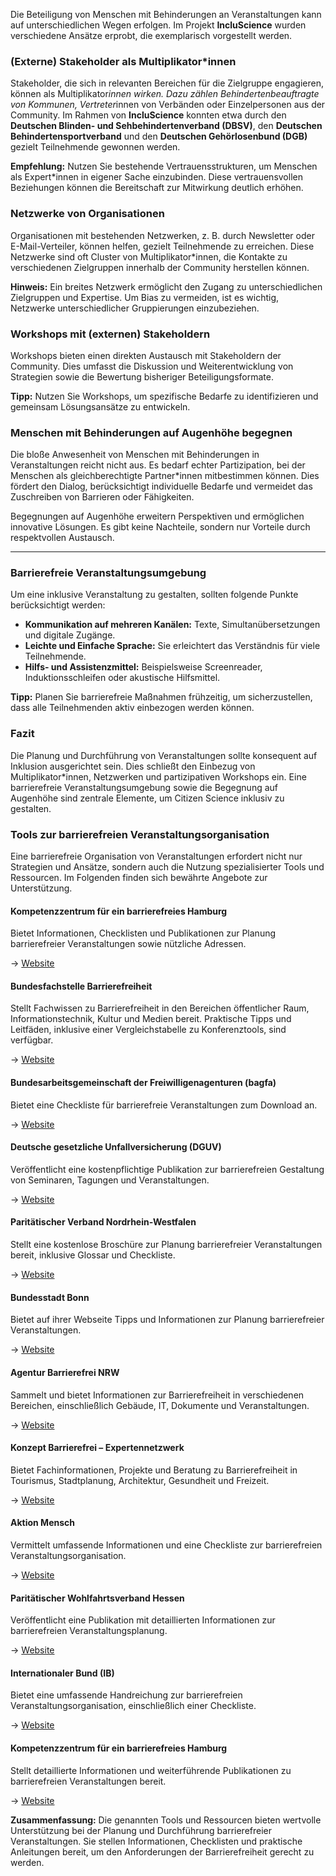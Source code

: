 Die Beteiligung von Menschen mit Behinderungen an Veranstaltungen kann auf unterschiedlichen Wegen erfolgen. Im Projekt **IncluScience** wurden verschiedene Ansätze erprobt, die exemplarisch vorgestellt werden.

### (Externe) Stakeholder als Multiplikator\*innen

Stakeholder, die sich in relevanten Bereichen für die Zielgruppe engagieren, können als Multiplikator*innen wirken. Dazu zählen Behindertenbeauftragte von Kommunen, Vertreter*innen von Verbänden oder Einzelpersonen aus der Community. Im Rahmen von **IncluScience** konnten etwa durch den **Deutschen Blinden- und Sehbehindertenverband (DBSV)**, den **Deutschen Behindertensportverband** und den **Deutschen Gehörlosenbund (DGB)** gezielt Teilnehmende gewonnen werden.

**Empfehlung:** Nutzen Sie bestehende Vertrauensstrukturen, um Menschen als Expert\*innen in eigener Sache einzubinden. Diese vertrauensvollen Beziehungen können die Bereitschaft zur Mitwirkung deutlich erhöhen.

### Netzwerke von Organisationen

Organisationen mit bestehenden Netzwerken, z. B. durch Newsletter oder E-Mail-Verteiler, können helfen, gezielt Teilnehmende zu erreichen. Diese Netzwerke sind oft Cluster von Multiplikator\*innen, die Kontakte zu verschiedenen Zielgruppen innerhalb der Community herstellen können.

**Hinweis:** Ein breites Netzwerk ermöglicht den Zugang zu unterschiedlichen Zielgruppen und Expertise. Um Bias zu vermeiden, ist es wichtig, Netzwerke unterschiedlicher Gruppierungen einzubeziehen.

### Workshops mit (externen) Stakeholdern

Workshops bieten einen direkten Austausch mit Stakeholdern der Community. Dies umfasst die Diskussion und Weiterentwicklung von Strategien sowie die Bewertung bisheriger Beteiligungsformate.

**Tipp:** Nutzen Sie Workshops, um spezifische Bedarfe zu identifizieren und gemeinsam Lösungsansätze zu entwickeln.

### Menschen mit Behinderungen auf Augenhöhe begegnen

Die bloße Anwesenheit von Menschen mit Behinderungen in Veranstaltungen reicht nicht aus. Es bedarf echter Partizipation, bei der Menschen als gleichberechtigte Partner\*innen mitbestimmen können. Dies fördert den Dialog, berücksichtigt individuelle Bedarfe und vermeidet das Zuschreiben von Barrieren oder Fähigkeiten.

Begegnungen auf Augenhöhe erweitern Perspektiven und ermöglichen innovative Lösungen. Es gibt keine Nachteile, sondern nur Vorteile durch respektvollen Austausch.

---

### Barrierefreie Veranstaltungsumgebung

Um eine inklusive Veranstaltung zu gestalten, sollten folgende Punkte berücksichtigt werden:

* **Kommunikation auf mehreren Kanälen:** Texte, Simultanübersetzungen und digitale Zugänge.  
* **Leichte und Einfache Sprache:** Sie erleichtert das Verständnis für viele Teilnehmende.  
* **Hilfs- und Assistenzmittel:** Beispielsweise Screenreader, Induktionsschleifen oder akustische Hilfsmittel.

**Tipp:** Planen Sie barrierefreie Maßnahmen frühzeitig, um sicherzustellen, dass alle Teilnehmenden aktiv einbezogen werden können.

### Fazit

Die Planung und Durchführung von Veranstaltungen sollte konsequent auf Inklusion ausgerichtet sein. Dies schließt den Einbezug von Multiplikator\*innen, Netzwerken und partizipativen Workshops ein. Eine barrierefreie Veranstaltungsumgebung sowie die Begegnung auf Augenhöhe sind zentrale Elemente, um Citizen Science inklusiv zu gestalten.

### Tools zur barrierefreien Veranstaltungsorganisation

Eine barrierefreie Organisation von Veranstaltungen erfordert nicht nur Strategien und Ansätze, sondern auch die Nutzung spezialisierter Tools und Ressourcen. Im Folgenden finden sich bewährte Angebote zur Unterstützung.

#### Kompetenzzentrum für ein barrierefreies Hamburg

Bietet Informationen, Checklisten und Publikationen zur Planung barrierefreier Veranstaltungen sowie nützliche Adressen.

-> [Website](https://kompetent-barrierefrei.de)

#### Bundesfachstelle Barrierefreiheit

Stellt Fachwissen zu Barrierefreiheit in den Bereichen öffentlicher Raum, Informationstechnik, Kultur und Medien bereit. Praktische Tipps und Leitfäden, inklusive einer Vergleichstabelle zu Konferenztools, sind verfügbar.

-> [Website](https://bundesfachstelle-barrierefreiheit.de)

#### Bundesarbeitsgemeinschaft der Freiwilligenagenturen (bagfa)

Bietet eine Checkliste für barrierefreie Veranstaltungen zum Download an.

-> [Website](https://bagfa.de)

#### Deutsche gesetzliche Unfallversicherung (DGUV)

Veröffentlicht eine kostenpflichtige Publikation zur barrierefreien Gestaltung von Seminaren, Tagungen und Veranstaltungen.

-> [Website](https://publikationen.dguv.de/regelwerk/dguv-informationen/3336/gestaltung-barrierefreier-tagungen-seminare-und-sonstiger-veranstaltungen)

#### Paritätischer Verband Nordrhein-Westfalen

Stellt eine kostenlose Broschüre zur Planung barrierefreier Veranstaltungen bereit, inklusive Glossar und Checkliste.

-> [Website](https://www.paritaet-nrw.org/fileadmin/EigeneDateien/05-service/publikationen/broschueren/barriere-checker-nrw_paritaet-nrw.pdf)

#### Bundesstadt Bonn

Bietet auf ihrer Webseite Tipps und Informationen zur Planung barrierefreier Veranstaltungen.

-> [Website](https://bonn.de) 

#### Agentur Barrierefrei NRW

Sammelt und bietet Informationen zur Barrierefreiheit in verschiedenen Bereichen, einschließlich Gebäude, IT, Dokumente und Veranstaltungen.

-> [Website](https://ab-nrw.de)

#### Konzept Barrierefrei – Expertennetzwerk

Bietet Fachinformationen, Projekte und Beratung zu Barrierefreiheit in Tourismus, Stadtplanung, Architektur, Gesundheit und Freizeit.

-> [Website](https://konzept-barrierefrei.de)

#### Aktion Mensch

Vermittelt umfassende Informationen und eine Checkliste zur barrierefreien Veranstaltungsorganisation.

-> [Website](https://aktion-mensch.de)

#### Paritätischer Wohlfahrtsverband Hessen

Veröffentlicht eine Publikation mit detaillierten Informationen zur barrierefreien Veranstaltungsplanung.

-> [Website](https://paritaet-hessen.org)

#### Internationaler Bund (IB)

Bietet eine umfassende Handreichung zur barrierefreien Veranstaltungsorganisation, einschließlich einer Checkliste.

-> [Website](https://inklusion.ib.de)

#### Kompetenzzentrum für ein barrierefreies Hamburg

Stellt detaillierte Informationen und weiterführende Publikationen zu barrierefreien Veranstaltungen bereit.

-> [Website](https://kompetent-barrierefrei.de)

**Zusammenfassung:** Die genannten Tools und Ressourcen bieten wertvolle Unterstützung bei der Planung und Durchführung barrierefreier Veranstaltungen. Sie stellen Informationen, Checklisten und praktische Anleitungen bereit, um den Anforderungen der Barrierefreiheit gerecht zu werden.
